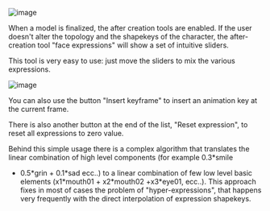 ![image](images/expressions01.png)

When a model is finalized, the after creation tools are enabled. If the
user doesn't alter the topology and the shapekeys of the character, the
after-creation tool "face expressions" will show a set of intuitive
sliders.

This tool is very easy to use: just move the sliders to mix the various
expressions.

![image](images/expressions01a.png)

You can also use the button "Insert keyframe" to insert an animation key
at the current frame.

There is also another button at the end of the list, "Reset expression",
to reset all expressions to zero value.

Behind this simple usage there is a complex algorithm that translates
the linear combination of high level components (for example 0.3\*smile
+ 0.5\*grin + 0.1\*sad ecc..) to a linear combination of few low level
basic elements (x1\*mouth01 + x2\*mouth02 +x3\*eye01, ecc..). This
approach fixes in most of cases the problem of "hyper-expressions", that
happens very frequently with the direct interpolation of expression
shapekeys.
